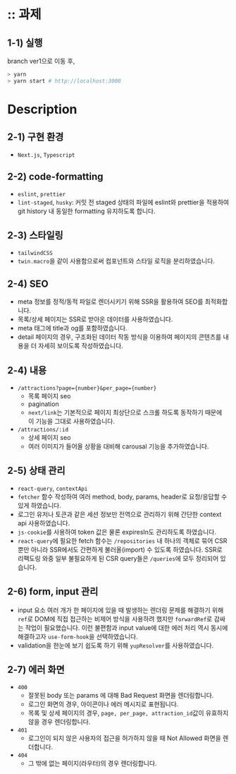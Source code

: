 # :: 과제

## 1-1) 실행

branch ver1으로 이동 후,

```bash
> yarn
> yarn start # http://localhost:3000
```

# Description

## 2-1) 구현 환경

- `Next.js`, `Typescript`

## 2-2) code-formatting

- `eslint`, `prettier`
- `lint-staged`, `husky`: 커밋 전 staged 상태의 파일에 eslint와 prettier을 적용하여 git history 내 동일한 formatting 유지하도록 합니다.

## 2-3) 스타일링

- `tailwindCSS`
- `twin.macro`을 같이 사용함으로써 컴포넌트와 스타일 로직을 분리하였습니다.

## 2-4) SEO

- meta 정보를 정적/동적 파일로 렌더시키기 위해 SSR을 활용하여 SEO를 최적화합니다.
- 목록/상세 페이지는 SSR로 받아온 데이터를 사용하였습니다.
- meta 태그에 title과 og를 포함하였습니다.
- detail 페이지의 경우, 구조화된 데이터 작동 방식을 이용하여 페이지의 콘텐츠를 내용을 더 자세히 보이도록 작성하였습니다.

## 2-4) 내용

- `/attractions?page={number}&per_page={number}`
  - 목록 페이지 seo
  - pagination
  - `next/link`는 기본적으로 페이지 최상단으로 스크롤 하도록 동작하기 때문에 이 기능을 그대로 사용하였습니다.
- `/attractions/:id`
  - 상세 페이지 seo
  - 여러 이미지가 들어올 상황을 대비해 carousal 기능을 추가하였습니다.

## 2-5) 상태 관리

- `react-query`, `contextApi`
- `fetcher` 함수 작성하여 여러 method, body, params, header로 요청/응답할 수 있게 하였습니다.
- 로그인 유저나 토큰과 같은 세션 정보만 전역으로 관리하기 위해 간단한 context api 사용하였습니다.
- `js-cookie`를 사용하여 token 값은 물론 expiresIn도 관리하도록 하였습니다.
- `react-query`에 필요한 fetch 함수는 `/repositories` 내 하나의 객체로 묶어 CSR 뿐만 아니라 SSR에서도 간편하게 불러올(import) 수 있도록 하였습니다. SSR로 리팩도링 와중 일부 불필요하게 된 CSR query들은 `/queries`에 모두 정리되어 있습니다.

## 2-6) form, input 관리

- input 요소 여러 개가 한 페이지에 있을 때 발생하는 렌더링 문제를 해결하기 위해 `ref`로 DOM에 직접 접근하는 비제어 방식을 사용하려 했지만 `forwardRef`로 감싸는 작업이 필요했습니다. 이런 불편함과 input value에 대한 에러 처리 역시 동시에 해결하고자 `use-form-hook`을 선택하였습니다.
- validation을 한눈에 보기 쉽도록 하기 위해 `yupResolver`를 사용하였습니다.

## 2-7) 에러 화면

- `400`
  - 잘못된 body 또는 params 에 대해 Bad Request 화면을 렌더링합니다.
  - 로그인 화면의 경우, 아이콘이나 에러 메시지로 표현됩니다.
  - 목록 및 상세 페이지의 경우, `page, per_page, attraction_id`값이 유효하지 않을 경우 렌더링합니다.
- `401`
  - 로그인이 되지 않은 사용자의 접근을 허가하지 않을 때 Not Allowed 화면을 렌더합니다.
- `404`
  - 그 밖에 없는 페이지(라우터)의 경우 렌더링합니다.
